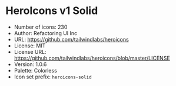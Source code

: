 # HeroIcons v1 Solid

- Number of icons: 230
- Author: Refactoring UI Inc
- URL: https://github.com/tailwindlabs/heroicons
- License: MIT
- License URL: https://github.com/tailwindlabs/heroicons/blob/master/LICENSE
- Version: 1.0.6
- Palette: Colorless
- Icon set prefix: `heroicons-solid`
